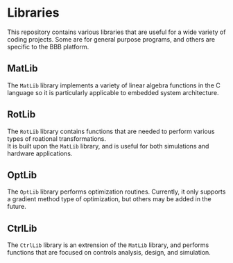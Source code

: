 Libraries
=========

This repository contains various libraries that are useful
for a wide variety of coding projects.  Some are for general 
purpose programs, and others are specific to the BBB platform.


MatLib
------
The <code>MatLib</code> library implements a variety of linear 
algebra functions in the C language so it is particularly 
applicable to embedded system architecture.


RotLib
------
The <code>RotLib</code> library contains functions that are 
needed to perform various types of roational transformations.  
It is built upon the <code>MatLib</code> library, and is useful
for both simulations and hardware applications.


OptLib
------
The <code>OptLib</code> library performs optimization 
routines.  Currently, it only supports a gradient method 
type of optimization, but others may be added in the 
future.


CtrlLib
-------
The <code>CtrlLib</code> library is an extrension of the 
<code>MatLib</code> library, and performs functions that are 
focused on controls analysis, design, and simulation.



